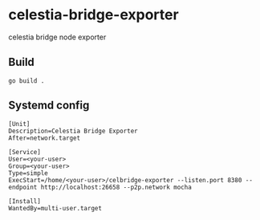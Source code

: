 # celestia-bridge-exporter
celestia bridge node exporter

## Build
```
go build .
```

## Systemd config
```
[Unit]
Description=Celestia Bridge Exporter  
After=network.target  
  
[Service]  
User=<your-user> 
Group=<your-user>
Type=simple  
ExecStart=/home/<your-user>/celbridge-exporter --listen.port 8380 --endpoint http://localhost:26658 --p2p.network mocha
  
[Install]  
WantedBy=multi-user.target  
```